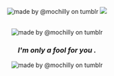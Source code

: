 <div align="center">
 
![made by @mochilly on tumblr](https://i.postimg.cc/fTnWV6tP/skylar-divider-1.png)
![](https://komarev.com/ghpvc/?username=vampyrumspectrum&abbreviated=true&label=MY_PHOTOS&color=693012)
</br>
</br>

![made by @mochilly on tumblr](https://i.postimg.cc/FRwrg6P7/skylar-graphic.png)
### ***I'm only a fool for you .***
![made by @mochilly on tumblr](https://i.postimg.cc/zDRXXJBW/skylar-divider-2.png)

</div>
